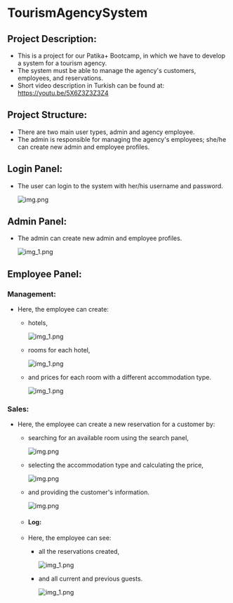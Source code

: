 # TourismAgencySystem

## Project Description:
- This is a project for our Patika+ Bootcamp, in which we have to develop a system for a tourism agency.
- The system must be able to manage the agency's customers, employees, and reservations.
- Short video description in Turkish can be found at: https://youtu.be/5X6Z3Z3Z3Z4

## Project Structure:
- There are two main user types, admin and agency employee.
- The admin is responsible for managing the agency's employees; she/he can create new admin and employee profiles.

## Login Panel:
- The user can login to the system with her/his username and password.

  ![img.png](static/login.png)

## Admin Panel:
- The admin can create new admin and employee profiles.

  ![img_1.png](static/admin.png)

## Employee Panel:

### Management:
 
- Here, the employee can create:
  - hotels,
  
    ![img_1.png](static/log_res.png)
  - rooms for each hotel,
  
    ![img_1.png](static/room.png)
  - and prices for each room with a different accommodation type.
  
    ![img_1.png](static/price.png)

### Sales:
 
- Here, the employee can create a new reservation for a customer by:
  - searching for an available room using the search panel,
  
    ![img.png](static/search.png)
  - selecting the accommodation type and calculating the price,
  
    ![img.png](static/reservation.png)
  - and providing the customer's information.
  
    ![img.png](static/guest.png)
  
  - #### Log:
  - Here, the employee can see:
    - all the reservations created,
 
      ![img_1.png](static/log_res.png) 
    - and all current and previous guests.
                                                      
      ![img_1.png](static/log_guest.png)
